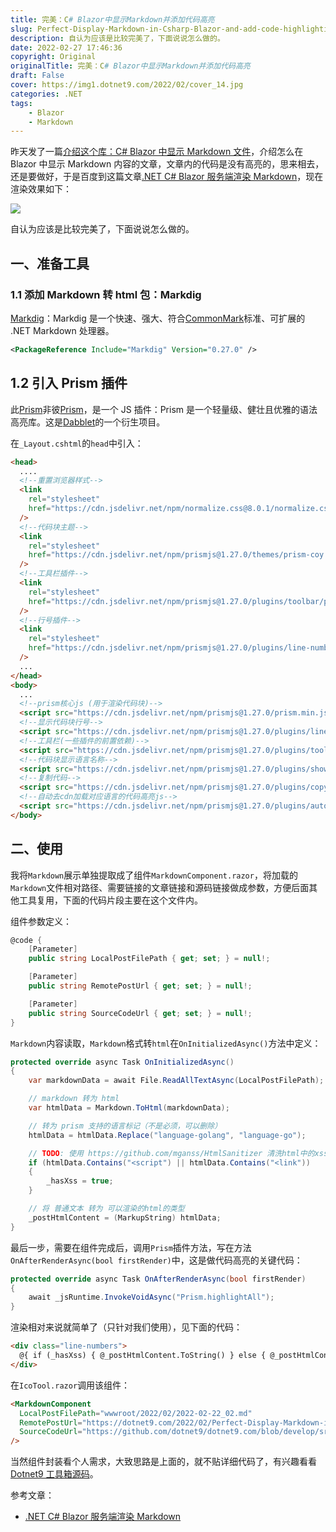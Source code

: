 ```yaml
---
title: 完美：C# Blazor中显示Markdown并添加代码高亮
slug: Perfect-Display-Markdown-in-Csharp-Blazor-and-add-code-highlighting
description: 自认为应该是比较完美了，下面说说怎么做的。
date: 2022-02-27 17:46:36
copyright: Original
originalTitle: 完美：C# Blazor中显示Markdown并添加代码高亮
draft: False
cover: https://img1.dotnet9.com/2022/02/cover_14.jpg
categories: .NET
tags: 
    - Blazor
    - Markdown
---
```


昨天发了一篇[介绍这个库：C# Blazor 中显示 Markdown 文件](https://mp.weixin.qq.com/s/CGSJ4qkVdaSg738nSyXhLg)，介绍怎么在 Blazor 中显示 Markdown 内容的文章，文章内的代码是没有高亮的，思来相去，还是要做好，于是百度到这篇文章[.NET C# Blazor 服务端渲染 Markdown](https://blog.csdn.net/qq_37214567/article/details/122949945)，现在渲染效果如下：

![](https://img1.dotnet9.com/2022/02/1601.gif)

自认为应该是比较完美了，下面说说怎么做的。

## 一、准备工具

### 1.1 添加 Markdown 转 html 包：Markdig

[Markdig](https://github.com/xoofx/markdig)：Markdig 是一个快速、强大、符合[CommonMark](http://commonmark.org/)标准、可扩展的 .NET Markdown 处理器。

```xml
<PackageReference Include="Markdig" Version="0.27.0" />
```

## 1.2 引入 Prism 插件

此[Prism](https://github.com/PrismJS/prism)非彼[Prism](https://github.com/PrismLibrary/Prism)，是一个 JS 插件：Prism 是一个轻量级、健壮且优雅的语法高亮库。这是[Dabblet](https://dabblet.com/)的一个衍生项目。

在`_Layout.cshtml`的`head`中引入：

```html
<head>
  ....
  <!--重置浏览器样式-->
  <link
    rel="stylesheet"
    href="https://cdn.jsdelivr.net/npm/normalize.css@8.0.1/normalize.css"
  />
  <!--代码块主题-->
  <link
    rel="stylesheet"
    href="https://cdn.jsdelivr.net/npm/prismjs@1.27.0/themes/prism-coy.min.css"
  />
  <!--工具栏插件-->
  <link
    rel="stylesheet"
    href="https://cdn.jsdelivr.net/npm/prismjs@1.27.0/plugins/toolbar/prism-toolbar.min.css"
  />
  <!--行号插件-->
  <link
    rel="stylesheet"
    href="https://cdn.jsdelivr.net/npm/prismjs@1.27.0/plugins/line-numbers/prism-line-numbers.min.css"
  />
  ...
</head>
<body>
  ...
  <!--prism核心js (用于渲染代码块)-->
  <script src="https://cdn.jsdelivr.net/npm/prismjs@1.27.0/prism.min.js"></script>
  <!--显示代码块行号-->
  <script src="https://cdn.jsdelivr.net/npm/prismjs@1.27.0/plugins/line-numbers/prism-line-numbers.min.js"></script>
  <!--工具栏(一些插件的前置依赖)-->
  <script src="https://cdn.jsdelivr.net/npm/prismjs@1.27.0/plugins/toolbar/prism-toolbar.min.js"></script>
  <!--代码块显示语言名称-->
  <script src="https://cdn.jsdelivr.net/npm/prismjs@1.27.0/plugins/show-language/prism-show-language.min.js"></script>
  <!--复制代码-->
  <script src="https://cdn.jsdelivr.net/npm/prismjs@1.27.0/plugins/copy-to-clipboard/prism-copy-to-clipboard.min.js"></script>
  <!--自动去cdn加载对应语言的代码高亮js-->
  <script src="https://cdn.jsdelivr.net/npm/prismjs@1.27.0/plugins/autoloader/prism-autoloader.min.js"></script>
</body>
```

## 二、使用

我将`Markdown`展示单独提取成了组件`MarkdownComponent.razor`，将加载的`Markdown`文件相对路径、需要链接的文章链接和源码链接做成参数，方便后面其他工具复用，下面的代码片段主要在这个文件内。

组件参数定义：

```C#
@code {
    [Parameter]
    public string LocalPostFilePath { get; set; } = null!;

    [Parameter]
    public string RemotePostUrl { get; set; } = null!;

    [Parameter]
    public string SourceCodeUrl { get; set; } = null!;
}
```

`Markdown`内容读取，`Markdown`格式转`html`在`OnInitializedAsync()`方法中定义：

```C#
protected override async Task OnInitializedAsync()
{
    var markdownData = await File.ReadAllTextAsync(LocalPostFilePath);

    // markdown 转为 html
    var htmlData = Markdown.ToHtml(markdownData);

    // 转为 prism 支持的语言标记（不是必须，可以删除）
    htmlData = htmlData.Replace("language-golang", "language-go");

    // TODO: 使用 https://github.com/mganss/HtmlSanitizer 清洗html中的xss
    if (htmlData.Contains("<script") || htmlData.Contains("<link"))
    {
        _hasXss = true;
    }

    // 将 普通文本 转为 可以渲染的html的类型
    _postHtmlContent = (MarkupString) htmlData;
}
```

最后一步，需要在组件完成后，调用`Prism`插件方法，写在方法`OnAfterRenderAsync(bool firstRender)`中，这是做代码高亮的关键代码：

```C#
protected override async Task OnAfterRenderAsync(bool firstRender)
{
    await _jsRuntime.InvokeVoidAsync("Prism.highlightAll");
}
```

渲染相对来说就简单了（只针对我们使用），见下面的代码：

```html
<div class="line-numbers">
  @{ if (_hasXss) { @_postHtmlContent.ToString() } else { @_postHtmlContent } }
</div>
```

在`IcoTool.razor`调用该组件：

```html
<MarkdownComponent
  LocalPostFilePath="wwwroot/2022/02/2022-02-22_02.md"
  RemotePostUrl="https://dotnet9.com/2022/02/Perfect-Display-Markdown-in-Csharp-Blazor-and-add-code-highlighting"
  SourceCodeUrl="https://github.com/dotnet9/dotnet9.com/blob/develop/src/Dotnet9.Tools.Web/Pages/Public/ImageTools/IcoTool.razor"
/>
```

当然组件封装看个人需求，大致思路是上面的，就不贴详细代码了，有兴趣看看[Dotnet9 工具箱源码](https://github.com/dotnet9/dotnet9.com)。

参考文章：

- [.NET C# Blazor 服务端渲染 Markdown](https://blog.csdn.net/qq_37214567/article/details/122949945)
